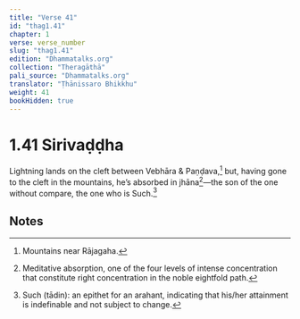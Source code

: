 ```yaml
---
title: "Verse 41"
id: "thag1.41"
chapter: 1
verse: verse_number
slug: "thag1.41"
edition: "Dhammatalks.org"
collection: "Theragāthā"
pali_source: "Dhammatalks.org"
translator: "Ṭhānissaro Bhikkhu"
weight: 41
bookHidden: true
---
```


# 1.41 Sirivaḍḍha

Lightning lands on the cleft
between Vebhāra & Paṇḍava,[^1]
but,
having gone to the cleft in the mountains,
he’s absorbed in jhāna[^2]—the son
of the one without compare,
the one who is Such.[^3]

## Notes

[^1]: Mountains near Rājagaha.

[^2]: Meditative absorption, one of the four levels of intense concentration that constitute right concentration in the noble eightfold path.

[^3]: Such (tādin): an epithet for an arahant, indicating that his/her attainment is indefinable and not subject to change.
